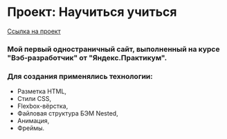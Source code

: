 # Проект: Научиться учиться
[Ссылка на проект](https://elena-13-09.github.io/how-to-learn/.html)

### Мой первый одностраничный сайт, выполненный на курсе "Вэб-разработчик" от "Яндекс.Практикум".

### Для создания применялись технологии:
+ Разметка HTML,
+ Стили CSS,
+ Flexbox-вёрстка,
+ Файловая структура БЭМ Nested,
+ Анимация,
+ Фреймы.







